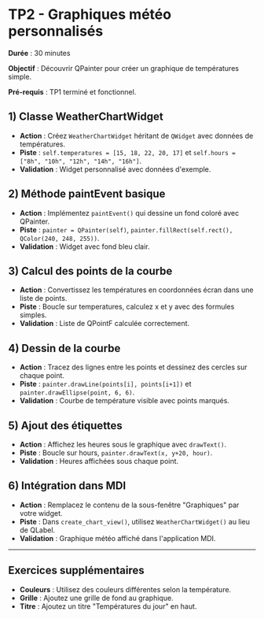 # TP2 - Graphiques météo personnalisés

**Durée** : 30 minutes

**Objectif** : Découvrir QPainter pour créer un graphique de températures simple.

**Pré-requis** : TP1 terminé et fonctionnel.

## 1) Classe WeatherChartWidget

- **Action** : Créez `WeatherChartWidget` héritant de `QWidget` avec données de températures.
- **Piste** : `self.temperatures = [15, 18, 22, 20, 17]` et `self.hours = ["8h", "10h", "12h", "14h", "16h"]`.
- **Validation** : Widget personnalisé avec données d'exemple.

## 2) Méthode paintEvent basique

- **Action** : Implémentez `paintEvent()` qui dessine un fond coloré avec QPainter.
- **Piste** : `painter = QPainter(self)`, `painter.fillRect(self.rect(), QColor(240, 248, 255))`.
- **Validation** : Widget avec fond bleu clair.

## 3) Calcul des points de la courbe

- **Action** : Convertissez les températures en coordonnées écran dans une liste de points.
- **Piste** : Boucle sur temperatures, calculez x et y avec des formules simples.
- **Validation** : Liste de QPointF calculée correctement.

## 4) Dessin de la courbe

- **Action** : Tracez des lignes entre les points et dessinez des cercles sur chaque point.
- **Piste** : `painter.drawLine(points[i], points[i+1])` et `painter.drawEllipse(point, 6, 6)`.
- **Validation** : Courbe de température visible avec points marqués.

## 5) Ajout des étiquettes

- **Action** : Affichez les heures sous le graphique avec `drawText()`.
- **Piste** : Boucle sur hours, `painter.drawText(x, y+20, hour)`.
- **Validation** : Heures affichées sous chaque point.

## 6) Intégration dans MDI

- **Action** : Remplacez le contenu de la sous-fenêtre "Graphiques" par votre widget.
- **Piste** : Dans `create_chart_view()`, utilisez `WeatherChartWidget()` au lieu de QLabel.
- **Validation** : Graphique météo affiché dans l'application MDI.

---

## Exercices supplémentaires

- **Couleurs** : Utilisez des couleurs différentes selon la température.
- **Grille** : Ajoutez une grille de fond au graphique.
- **Titre** : Ajoutez un titre "Températures du jour" en haut.